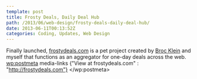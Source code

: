 ```yaml
---
template: post
title: Frosty Deals, Daily Deal Hub
path: /2013/06/web-design/frosty-deals-daily-deal-hub/
date: 2013-06-11T00:13:52Z
categories: Coding, Updates, Web Design
---
```

Finally launched, <a href="http://frostydeals.com">frostydeals.com</a> is a pet project created by <a href="https://twitter.com/hjeebus">Broc Klein</a> and myself that functions as an aggregator for one-day deals across the web.
        <wp:postmeta>
            media-links
            {"View at frostydeals.com" : "http://frostydeals.com"}
        </wp:postmeta>
    </item>